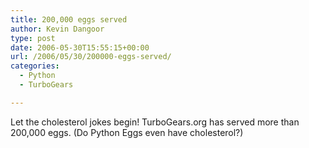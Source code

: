 ```yaml
---
title: 200,000 eggs served
author: Kevin Dangoor
type: post
date: 2006-05-30T15:55:15+00:00
url: /2006/05/30/200000-eggs-served/
categories:
  - Python
  - TurboGears

---
```

Let the cholesterol jokes begin! TurboGears.org has served more than 200,000 eggs. (Do Python Eggs even have cholesterol?)